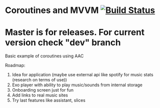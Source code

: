 # Coroutines and MVVM [![Build Status](https://app.bitrise.io/app/4a5ec0c2a2720015/status.svg?token=JBsONqJd68ZC105QO1TmUg)](https://app.bitrise.io/app/4a5ec0c2a2720015)

# Master is for releases. For current version check "dev" branch

Basic example of coroutines using AAC

Roadmap:
1. Idea for application (maybe use external api like spotify for music stats (research on terms of use))
2. Exo player with ability to play music/sounds from internal storage
3. Onboarding screen just for fun
4. Add links to real music sites
5. Try last features like assistant, slices

